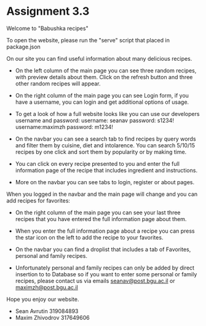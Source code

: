 # Assignment 3.3

Welcome to "Babushka recipes" 

To open the website, please run the "serve" script that placed in package.json

On our site you can find useful information about many delicious recipes.

- On the left column of the main page you can see three random recipes, with preview details about them.
Click on the refresh button and three other random recipes will appear.

- On the right column of the main page you can see Login form, if you have a username, you can login and get additional options of usage.

- To get a look of how a full website looks like you can use our developers username and password:
username: seanav
password: s1234!
username:maximzh
password: m1234!

- On the navbar you can see a search tab to find recipes by query words and filter them by cuisine, diet and intolarence.
You can search 5/10/15 recipes by one click and sort them by popularity or by making time.

- You can click on every recipe presented to you and enter the full information page of the recipe that includes ingredient and instructions.

- More on the navbar you can see tabs to login, register or about pages.

When you logged in the navbar and the main page will change and you can add recipes for favorites:

- On the right column of the main page you can see your last three recipes that you have entered the full information page about them.

- When you enter the full information page about a recipe you can press the star icon on the left to add the recipe to your favorites.

- On the navbar you can find a droplist that includes a tab of Favorites, personal and family recipes.

- Unfortunately personal and family recipes can only be added by direct insertion to to Database so 
if you want to enter some personal or family recipes, please contact us via emails seanav@post.bgu.ac.il or maximzh@post.bgu.ac.il

Hope you enjoy our website.

- Sean Avrutin 319084893
- Maxim Zhivodrov 317649606



